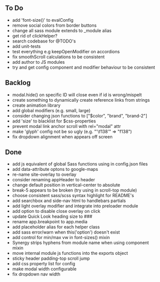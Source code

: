 ## To Do

* add 'font-size()' to evalConfig
* remove social colors from border buttons
* change all sass module extends to _module alias
* get rid of clickHelper?
* search codebase for @TODO's
* add unit-tests
* test everything e.g keepOpenModifier on accordions
* fix smoothScroll calculations to be consistent
* add author to JS modules
* try and get config component and modifier behaviour to be consistent

## Backlog

* modal.hide() on specific ID will close even if id is wrong/mispelt
* create something to dynamically create reference links from strings
* create animation library
* add global modifiers (e.g. small, large)
* consider changing json functions to ["$color", "brand", "brand-2"]
* add 'size' to blacklist for $css-properties
* prevent modal link anchor scroll with rel="modal" attr
* make 'glyph' config not be so ugly (e.g. "'\\f138'" => "f138")
* fix dropdown alignment when appears off screen

## Done

* add js equivalent of global Sass functions using in config.json files
* add data-attribute optons to google-maps
* re-name site-overlay to overlay
* consider renaming appHeader to header
* change default position in vertical-center to absolute
* break-5 appears to be broken (try using in scroll-top module)
* choose consistent sass/scss syntax highlight for README's
* add searchbox and side-nav html to handlebars partials
* add light overlay modifier and integrate into preloader module
* add option to disable close overlay on click
* update Quick Look heading size to ###
* rename app.breakpoint to app.media
* add placeholder alias for each helper class
* add sass error/warn when this('option') doesn't exist
* add control for min/max vw in font-sizes() mixin
* Synergy strips hyphens from module name when using component mixin
* move internal module js functions into the exports object
* sticky header padding-top scroll jump
* add css property list for config
* make modal width configurable
* fix dropdown nav width